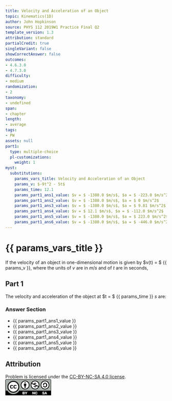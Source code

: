 ```yaml
---
title: Velocity and Acceleration of an Object
topic: Kinematics(1D)
author: John Hopkinson
source: PHYS 112 2019W1 Practice Final Q2
template_version: 1.3
attribution: standard
partialCredit: true
singleVariant: false
showCorrectAnswer: false
outcomes:
- 4.6.3.0
- 4.7.3.0
difficulty:
- medium
randomization:
- 2
taxonomy:
- undefined
span:
- chapter
length:
- average
tags:
- PW
assets: null
part1:
  type: multiple-choice
  pl-customizations:
    weight: 1
myst:
  substitutions:
    params_vars_title: Velocity and Acceleration of an Object
    params_v: $-9t^2 - 5t$
    params_time: 12.1
    params_part1_ans1_value: $v = $ -1380.0 $m/s$, $a = $ -223.0 $m/s^2$
    params_part1_ans2_value: $v = $ -1380.0 $m/s$, $a = $ 0 $m/s^2$
    params_part1_ans3_value: $v = $ -1380.0 $m/s$, $a = $ 9.81 $m/s^2$
    params_part1_ans4_value: $v = $ 12.1 $m/s$, $a = $ -112.0 $m/s^2$
    params_part1_ans5_value: $v = $ -1380.0 $m/s$, $a = $ 223.0 $m/s^2$
    params_part1_ans6_value: $v = $ -1380.0 $m/s$, $a = $ -446.0 $m/s^2$
---
```

# {{ params_vars_title }}
If the velocity of an object in one-dimensional motion is given by $v(t) = $ {{ params_v }}, where the units of $v$ are in $m/s$ and of $t$ are in seconds,

## Part 1

The velocity and acceleration of the object at $t = $ {{ params_time }} $s$ are:

### Answer Section

- {{ params_part1_ans1_value }}
- {{ params_part1_ans2_value }}
- {{ params_part1_ans3_value }}
- {{ params_part1_ans4_value }}
- {{ params_part1_ans5_value }}
- {{ params_part1_ans6_value }}

## Attribution

Problem is licensed under the [CC-BY-NC-SA 4.0 license](https://creativecommons.org/licenses/by-nc-sa/4.0/).<br> ![The Creative Commons 4.0 license requiring attribution-BY, non-commercial-NC, and share-alike-SA license.](https://raw.githubusercontent.com/firasm/bits/master/by-nc-sa.png)
